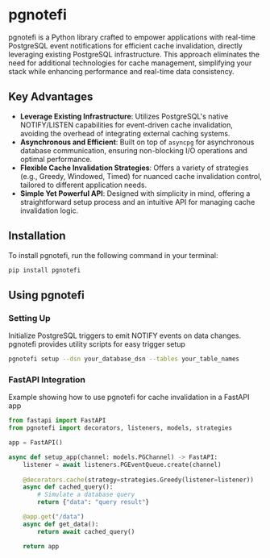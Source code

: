 # pgnotefi
pgnotefi is a Python library crafted to empower applications with real-time PostgreSQL event notifications for efficient cache invalidation, directly leveraging existing PostgreSQL infrastructure. This approach eliminates the need for additional technologies for cache management, simplifying your stack while enhancing performance and real-time data consistency.

## Key Advantages
- **Leverage Existing Infrastructure**: Utilizes PostgreSQL's native NOTIFY/LISTEN capabilities for event-driven cache invalidation, avoiding the overhead of integrating external caching systems.
- **Asynchronous and Efficient**: Built on top of `asyncpg` for asynchronous database communication, ensuring non-blocking I/O operations and optimal performance.
- **Flexible Cache Invalidation Strategies**: Offers a variety of strategies (e.g., Greedy, Windowed, Timed) for nuanced cache invalidation control, tailored to different application needs.
- **Simple Yet Powerful API**: Designed with simplicity in mind, offering a straightforward setup process and an intuitive API for managing cache invalidation logic.

## Installation
To install pgnotefi, run the following command in your terminal:
```bash
pip install pgnotefi
```

## Using pgnotefi
### Setting Up
Initialize PostgreSQL triggers to emit NOTIFY events on data changes. pgnotefi provides utility scripts for easy trigger setup
```bash
pgnotefi setup --dsn your_database_dsn --tables your_table_names
```

### FastAPI Integration
Example showing how to use pgnotefi for cache invalidation in a FastAPI app

```python
from fastapi import FastAPI
from pgnotefi import decorators, listeners, models, strategies

app = FastAPI()

async def setup_app(channel: models.PGChannel) -> FastAPI:
    listener = await listeners.PGEventQueue.create(channel)
    
    @decorators.cache(strategy=strategies.Greedy(listener=listener))
    async def cached_query():
        # Simulate a database query
        return {"data": "query result"}

    @app.get("/data")
    async def get_data():
        return await cached_query()

    return app
```